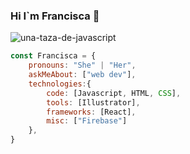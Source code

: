 ### Hi I`m Francisca 👋


![una-taza-de-javascript](https://user-images.githubusercontent.com/89401942/159961089-7bfc7202-28a2-4b2d-97db-67cbc9edee4f.png)

```js
const Francisca = {
    pronouns: "She" | "Her",
    askMeAbout: ["web dev"],
    technologies:{
        code: [Javascript, HTML, CSS],
        tools: [Illustrator],
        frameworks: [React],
        misc: ["Firebase"]
    },
}
```


